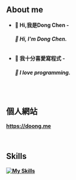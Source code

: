 ## About me
- <b>👋 Hi,我是Dong Chen<b>
-<h6>👋 Hi, I'm Dong Chen.<h6/>

- <b>👀 我十分喜愛寫程式<b>
-<h6>👀 I love programming.<h6/>

<br>

## 個人網站
https://doong.me

<br>
 
## Skills
 
[![My Skills](https://skillicons.dev/icons?i=vscode,visualstudio,py,js,html,css,arduino,c,discord,bots,firebase,flask,django,figma,postman,replit,github,jquery,bootstrap,nodejs&perline=5)](https://skillicons.dev)
